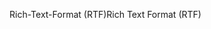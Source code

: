<span data-ttu-id="6edd4-101">Rich-Text-Format (RTF)</span><span class="sxs-lookup"><span data-stu-id="6edd4-101">Rich Text Format (RTF)</span></span>